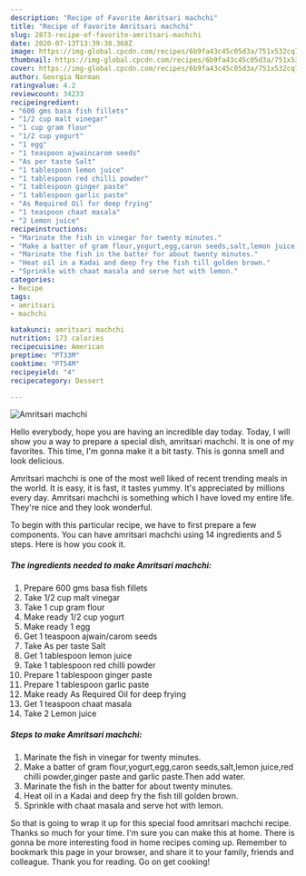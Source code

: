 ```yaml
---
description: "Recipe of Favorite Amritsari machchi"
title: "Recipe of Favorite Amritsari machchi"
slug: 2873-recipe-of-favorite-amritsari-machchi
date: 2020-07-13T13:39:38.368Z
image: https://img-global.cpcdn.com/recipes/6b9fa43c45c05d3a/751x532cq70/amritsari-machchi-recipe-main-photo.jpg
thumbnail: https://img-global.cpcdn.com/recipes/6b9fa43c45c05d3a/751x532cq70/amritsari-machchi-recipe-main-photo.jpg
cover: https://img-global.cpcdn.com/recipes/6b9fa43c45c05d3a/751x532cq70/amritsari-machchi-recipe-main-photo.jpg
author: Georgia Norman
ratingvalue: 4.2
reviewcount: 34233
recipeingredient:
- "600 gms basa fish fillets"
- "1/2 cup malt vinegar"
- "1 cup gram flour"
- "1/2 cup yogurt"
- "1 egg"
- "1 teaspoon ajwaincarom seeds"
- "As per taste Salt"
- "1 tablespoon lemon juice"
- "1 tablespoon red chilli powder"
- "1 tablespoon ginger paste"
- "1 tablespoon garlic paste"
- "As Required Oil for deep frying"
- "1 teaspoon chaat masala"
- "2 Lemon juice"
recipeinstructions:
- "Marinate the fish in vinegar for twenty minutes."
- "Make a batter of gram flour,yogurt,egg,caron seeds,salt,lemon juice,red chilli powder,ginger paste and garlic paste.Then add water."
- "Marinate the fish in the batter for about twenty minutes."
- "Heat oil in a Kadai and deep fry the fish till golden brown."
- "Sprinkle with chaat masala and serve hot with lemon."
categories:
- Recipe
tags:
- amritsari
- machchi

katakunci: amritsari machchi 
nutrition: 173 calories
recipecuisine: American
preptime: "PT33M"
cooktime: "PT54M"
recipeyield: "4"
recipecategory: Dessert

---
```



![Amritsari machchi](https://img-global.cpcdn.com/recipes/6b9fa43c45c05d3a/751x532cq70/amritsari-machchi-recipe-main-photo.jpg)

Hello everybody, hope you are having an incredible day today. Today, I will show you a way to prepare a special dish, amritsari machchi. It is one of my favorites. This time, I'm gonna make it a bit tasty. This is gonna smell and look delicious.

Amritsari machchi is one of the most well liked of recent trending meals in the world. It is easy, it is fast, it tastes yummy. It's appreciated by millions every day. Amritsari machchi is something which I have loved my entire life. They're nice and they look wonderful.




To begin with this particular recipe, we have to first prepare a few components. You can have amritsari machchi using 14 ingredients and 5 steps. Here is how you cook it.

<!--inarticleads1-->

##### The ingredients needed to make Amritsari machchi:

1. Prepare 600 gms basa fish fillets
1. Take 1/2 cup malt vinegar
1. Take 1 cup gram flour
1. Make ready 1/2 cup yogurt
1. Make ready 1 egg
1. Get 1 teaspoon ajwain/carom seeds
1. Take As per taste Salt
1. Get 1 tablespoon lemon juice
1. Take 1 tablespoon red chilli powder
1. Prepare 1 tablespoon ginger paste
1. Prepare 1 tablespoon garlic paste
1. Make ready As Required Oil for deep frying
1. Get 1 teaspoon chaat masala
1. Take 2 Lemon juice




<!--inarticleads2-->

##### Steps to make Amritsari machchi:

1. Marinate the fish in vinegar for twenty minutes.
1. Make a batter of gram flour,yogurt,egg,caron seeds,salt,lemon juice,red chilli powder,ginger paste and garlic paste.Then add water.
1. Marinate the fish in the batter for about twenty minutes.
1. Heat oil in a Kadai and deep fry the fish till golden brown.
1. Sprinkle with chaat masala and serve hot with lemon.




So that is going to wrap it up for this special food amritsari machchi recipe. Thanks so much for your time. I'm sure you can make this at home. There is gonna be more interesting food in home recipes coming up. Remember to bookmark this page in your browser, and share it to your family, friends and colleague. Thank you for reading. Go on get cooking!
